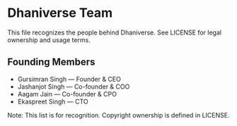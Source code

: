 # Dhaniverse Team

This file recognizes the people behind Dhaniverse. See LICENSE for legal ownership and usage terms.

## Founding Members
- Gursimran Singh — Founder & CEO
- Jashanjot Singh — Co-founder & COO
- Aagam Jain — Co-founder & CPO
- Ekaspreet Singh — CTO

Note: This list is for recognition. Copyright ownership is defined in LICENSE.
